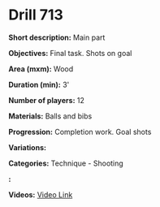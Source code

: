 # Drill 713

**Short description:**
Main part

**Objectives:**
Final task. Shots on goal

**Area (mxm):**
Wood

**Duration (min):**
3'

**Number of players:**
12

**Materials:**
Balls and bibs

**Progression:**
Completion work. Goal shots

**Variations:**


**Categories:**
Technique - Shooting

**:**


**Videos:**
[Video Link](https://www.youtube.com/embed/PrmLyp_Bmng)

